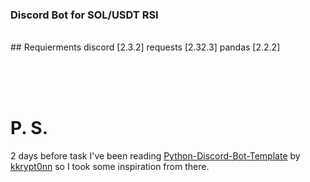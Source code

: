 ### Discord Bot for SOL/USDT RSI

<br/>
## Requierments
discord [2.3.2]
requests [2.32.3]
pandas [2.2.2]




<br/><br/><br/>
# P. S.
2 days before task I've been reading <a href='https://github.com/kkrypt0nn/Python-Discord-Bot-Template'>Python-Discord-Bot-Template</a> by <a href="https://github.com/kkrypt0nn">kkrypt0nn</a> so I took some inspiration from there.
